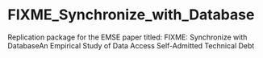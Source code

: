 # FIXME_Synchronize_with_Database
Replication package for the EMSE paper titled: FIXME: Synchronize with DatabaseAn Empirical Study of Data Access Self-Admitted Technical Debt
